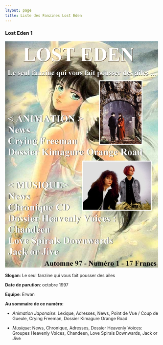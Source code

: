 ```yaml
---
layout: page
title: Liste des Fanzines Lost Eden
---
```


### Lost Eden 1

![Lost Eden 1](/assets/images/pages/losteden1.jpg#left)

**Slogan**: Le seul fanzine qui vous fait pousser des ailes

**Date de parution**: octobre 1997

**Equipe**: Erwan

**Au sommaire de ce numéro:**

- *Animation Japonaise*: Lexique, Adresses, News, Point de Vue / Coup de Gueule, Crying Freeman, Dossier Kimagure Orange Road

- *Musique*: News, Chronique, Adresses, Dossier Heavenly Voices: Groupes Heavenly Voices, Chandeen, Love Spirals Downwards, Jack or Jive